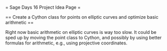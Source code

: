 = Sage Days 16 Project Idea Page =

  
== Create a Cython class for points on elliptic curves and optimize basic arithmetic ==

  Right now basic arithmetic on elliptic curves is way too slow.  It could be sped up by moving the point class to Cython, and possibly by using better formulas for arithmetic, e.g., using projective coordinates. 
